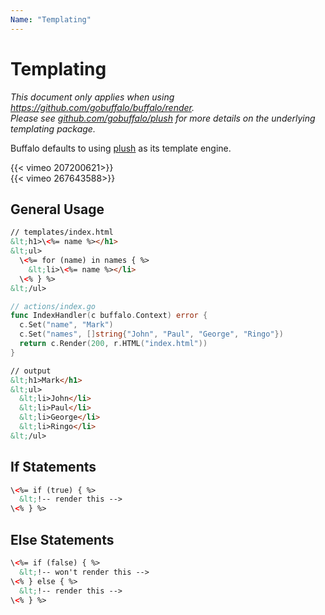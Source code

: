 ```yaml
---
Name: "Templating"
---
```


# Templating

<p>
<em>This document only applies when using <a href="https://github.com/gobuffalo/buffalo/tree/master/render" rel="nofollow">https://github.com/gobuffalo/buffalo/render</a>.</em><br>
<em>Please see <a href="https://github.com/gobuffalo/plush" target="_blank">github.com/gobuffalo/plush</a> for more details on the underlying templating package.</em>
</p

Buffalo defaults to using [plush](https://github.com/gobuffalo/plush) as its template engine.

<div class="row">
  <div class="col-md-6">
    {{< vimeo 207200621>}}
  </div>
  <div class="col-md-6">
    {{< vimeo 267643588>}}
  </div>
</div>

## General Usage

```html
// templates/index.html
&lt;h1>\<%= name %></h1>
&lt;ul>
  \<%= for (name) in names { %>
    &lt;li>\<%= name %></li>
  \<% } %>
&lt;/ul>
```

```go
// actions/index.go
func IndexHandler(c buffalo.Context) error {
  c.Set("name", "Mark")
  c.Set("names", []string{"John", "Paul", "George", "Ringo"})
  return c.Render(200, r.HTML("index.html"))
}
```

```html
// output
&lt;h1>Mark</h1>
&lt;ul>
  &lt;li>John</li>
  &lt;li>Paul</li>
  &lt;li>George</li>
  &lt;li>Ringo</li>
&lt;/ul>
```

## If Statements

```html
\<%= if (true) { %>
  &lt;!-- render this -->
\<% } %>
```



## Else Statements

```html
\<%= if (false) { %>
  &lt;!-- won't render this -->
\<% } else { %>
  &lt;!-- render this -->
\<% } %>
```
